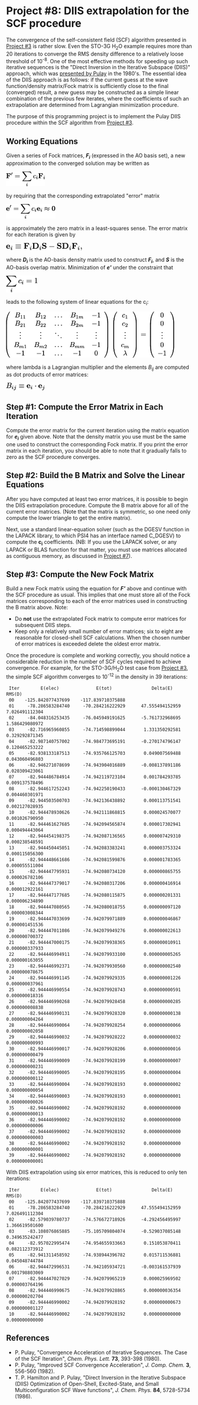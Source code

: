 # Project #8: DIIS extrapolation for the SCF procedure

The convergence of the self-consistent field (SCF) algorithm presented in [Project #3](../Project%2303) is rather slow.
Even the STO-3G H<sub>2</sub>O example requires more than 20 iterations to converge the RMS density difference to a relatively loose threshold of 10<sup>-8</sup>.
One of the most effective methods for speeding up such iterative sequences is the 
"Direct Inversion in the Iterative Subspace (DIIS)" approach, which was 
[presented by Pulay](http://sirius.chem.vt.edu/wiki/lib/exe/fetch.php?media=crawdad:programming:sdoc8328.pdf)
in the 1980's.  The essential idea of the DIIS approach is as follows: 
if the current guess at the wave function/density matrix/Fock matrix is sufficiently close to the final (converged) result, 
a new guess may be constructed as a simple linear combination of the previous few iterates, 
where the coefficients of such an extrapolation are determined from Lagrangian minimization procedure.

The purpose of this programming project is to implement the Pulay DIIS procedure within the SCF algorithm from 
[Project #3](../Project%2303).

## Working Equations

Given a series of Fock matrices, <b><i>F<sub>i</sub></i></b> (expressed in the AO basis set), a new approximation to the converged solution may be written as

<img src="./figures/new-approx-fock.png" height="40">

by requiring that the corresponding extrapolated "error" matrix

<img src="./figures/error-matrix.png" height="40">

is approximately the zero matrix in a least-squares sense.  The error matrix for each iteration is given by

<img src="./figures/iter-error-matrix.png" height="20">

where <b><i>D<sub>i</sub></i></b> is the AO-basis density matrix used to construct 
<b><i>F<sub>i</sub></i></b>, and  <b><i>S</i></b> is the AO-basis overlap matrix.  Minimization of <b><i>e'</i></b> under the constraint that 

<img src="./figures/constraint.png" height="45">

leads to the following system of linear equations for the c<sub>i</sub>:

<img src="./figures/sys-lin-eqn-ci.png" height="125">

where lambda is a Lagrangian multiplier and the elements <i>B<sub>ij</sub></i> are computed as dot products of error matrices:

<img src="./figures/Bij.png" height="20">

## Step #1: Compute the Error Matrix in Each Iteration

Compute the error matrix for the current iteration using the matrix equation  for <b><i>e<sub>i</sub></i></b> given above.
Note that the density matrix you use must be the same one used to construct the corresponding Fock matrix.
If you print the error matrix in each iteration, you should be able to note that it gradually falls to zero as the SCF procedure converges.

## Step #2: Build the B Matrix and Solve the Linear Equations

After you have computed at least two error matrices, it is possible to begin the DIIS extrapolation procedure.
Compute the B matrix above for all of the current error matrices. 
(Note that the matrix is symmetric, so one need only compute the lower triangle to get the entire matrix).

Next, use a standard linear-equation solver (such as the DGESV function in the LAPACK library, 
to which PSI4 has an interface named C_DGESV) to compute the <b>c<sub>i</sub></b> coefficients. 
(NB: If you use the LAPACK solver, or any LAPACK or BLAS function for that matter, you must use matrices allocated as contiguous memory, 
as discussed in [Project #7](../Project%2307)).

## Step #3: Compute the New Fock Matrix

Build a new Fock matrix using the equation for <b><i>F'</i></b> above and continue with the SCF procedure as usual.
This implies that one must store all of the Fock matrices corresponding to each of the error matrices used in constructing the B matrix above.
Note:

  * Do **not** use the extrapolated Fock matrix to compute error matrices for subsequent DIIS steps.
  * Keep only a relatively small number of error matrices; six to eight are reasonable for closed-shell SCF calculations. When the chosen number of error
  matrices is exceeded delete the oldest error matrix.

Once the procedure is complete and working correctly, you should notice a considerable reduction in the number of SCF cycles required to achieve convergence.
For example, for the STO-3G/H<sub>2</sub>O test case from [Project #3](../Project%2303), 
the simple SCF algorithm converges to 10<sup>-12</sup> in the density in 39 iterations:
```
 Iter        E(elec)              E(tot)               Delta(E)             RMS(D)
 00    -125.842077437699    -117.839710375888
 01     -78.286583284740     -70.284216222929      47.555494152959       7.026491112304
 02     -84.048316253435     -76.045949191625      -5.761732968695       1.586429080972
 03     -82.716965960855     -74.714598899044       1.331350292581       0.329292871345
 04     -82.987140757002     -74.984773695191      -0.270174796147       0.120465253222
 05     -82.938133187513     -74.935766125703       0.049007569488       0.043060496803
 06     -82.946271078699     -74.943904016889      -0.008137891186       0.020309423061
 07     -82.944486784914     -74.942119723104       0.001784293785       0.009137578496
 08     -82.944617252243     -74.942250190433      -0.000130467329       0.004460301971
 09     -82.944503500703     -74.942136438892       0.000113751541       0.002127028935
 10     -82.944478930626     -74.942111868815       0.000024570077       0.001026790950
 11     -82.944461627685     -74.942094565874       0.000017302941       0.000494443064
 12     -82.944454198375     -74.942087136565       0.000007429310       0.000238548591
 13     -82.944450445051     -74.942083383241       0.000003753324       0.000115056300
 14     -82.944448661686     -74.942081599876       0.000001783365       0.000055511004
 15     -82.944447795931     -74.942080734120       0.000000865755       0.000026782106
 16     -82.944447379017     -74.942080317206       0.000000416914       0.000012922161
 17     -82.944447177685     -74.942080115875       0.000000201331       0.000006234890
 18     -82.944447080565     -74.942080018755       0.000000097120       0.000003008344
 19     -82.944447033699     -74.942079971889       0.000000046867       0.000001451536
 20     -82.944447011086     -74.942079949276       0.000000022613       0.000000700372
 21     -82.944447000175     -74.942079938365       0.000000010911       0.000000337933
 22     -82.944446994911     -74.942079933100       0.000000005265       0.000000163055
 23     -82.944446992371     -74.942079930560       0.000000002540       0.000000078675
 24     -82.944446991145     -74.942079929335       0.000000001226       0.000000037961
 25     -82.944446990554     -74.942079928743       0.000000000591       0.000000018316
 26     -82.944446990268     -74.942079928458       0.000000000285       0.000000008838
 27     -82.944446990131     -74.942079928320       0.000000000138       0.000000004264
 28     -82.944446990064     -74.942079928254       0.000000000066       0.000000002058
 29     -82.944446990032     -74.942079928222       0.000000000032       0.000000000993
 30     -82.944446990017     -74.942079928206       0.000000000016       0.000000000479
 31     -82.944446990009     -74.942079928199       0.000000000007       0.000000000231
 32     -82.944446990005     -74.942079928195       0.000000000004       0.000000000112
 33     -82.944446990004     -74.942079928193       0.000000000002       0.000000000054
 34     -82.944446990003     -74.942079928193       0.000000000001       0.000000000026
 35     -82.944446990002     -74.942079928192       0.000000000000       0.000000000013
 36     -82.944446990002     -74.942079928192       0.000000000000       0.000000000006
 37     -82.944446990002     -74.942079928192       0.000000000000       0.000000000003
 38     -82.944446990002     -74.942079928192       0.000000000000       0.000000000001
 39     -82.944446990002     -74.942079928192       0.000000000000       0.000000000001
```

With DIIS extrapolation using six error matrices, this is reduced to only ten iterations:

```
 Iter        E(elec)              E(tot)               Delta(E)             RMS(D)
 00    -125.842077437699    -117.839710375888
 01     -78.286583284740     -70.284216222929      47.555494152959       7.026491112304
 02     -82.579039780737     -74.576672718926      -4.292456495997       1.366619501600
 03     -83.108076865885     -75.105709804074      -0.529037085148       0.349635242477
 04     -82.957022995474     -74.954655933663       0.151053870411       0.082112373912
 05     -82.941311458592     -74.938944396782       0.015711536881       0.045048744784
 06     -82.944472996531     -74.942105934721      -0.003161537939       0.001798803069
 07     -82.944447027029     -74.942079965219       0.000025969502       0.000003764196
 08     -82.944446990675     -74.942079928865       0.000000036354       0.000000202704
 09     -82.944446990002     -74.942079928192       0.000000000673       0.000000001127
 10     -82.944446990002     -74.942079928192       0.000000000000       0.000000000000
```

## References

  * P. Pulay, "Convergence Acceleration of Iterative Sequences.  The Case of the SCF Iteration", *Chem. Phys. Lett.* **73**, 393-398 (1980).
  * P. Pulay, "Improved SCF Convergence Acceleration", *J. Comp. Chem.* **3**, 556-560 (1982).
  * T. P. Hamilton and P. Pulay, "Direct Inversion in the Iterative Subspace (DIIS) Optimization of Open-Shell, Excited-State, 
  and Small Multiconfiguration SCF Wave functions", *J. Chem. Phys.* **84**, 5728-5734 (1986).
